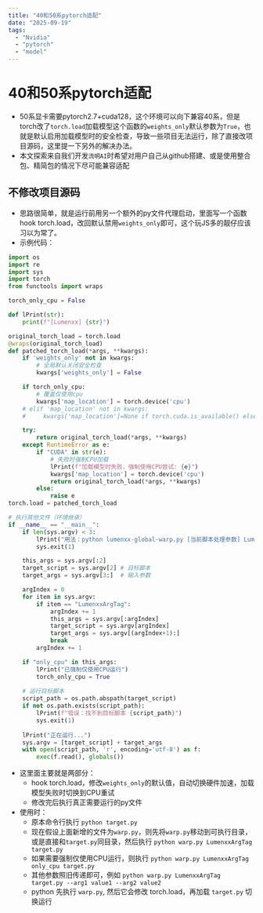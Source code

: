 ```yaml
---
title: "40和50系pytorch适配"
date: "2025-09-19"
tags: 
  - "Nvidia"
  - "pytorch"
  - "model"
---
```

# 40和50系pytorch适配
- 50系显卡需要pytorch2.7+cuda128，这个环境可以向下兼容40系，但是torch改了`torch.load`加载模型这个函数的`weights_only`默认参数为`True`，也就是默认启用加载模型时的安全检查，导致一些项目无法运行，除了直接改项目源码，这里提一下另外的解决办法。
- 本文探索来自我们开发`流明AI`时希望对用户自己从github搭建、或是使用整合包、精简包的情况下尽可能兼容适配

## 不修改项目源码
- 思路很简单，就是运行前用另一个额外的py文件代理启动，里面写一个函数 hook torch.load，改回默认禁用`weights_only`即可，这个玩JS多的靓仔应该习以为常了。
- 示例代码：
```python
import os
import re
import sys
import torch
from functools import wraps

torch_only_cpu = False

def lPrint(str):
    print(f"[Lumenxx] {str}")

original_torch_load = torch.load
@wraps(original_torch_load)
def patched_torch_load(*args, **kwargs):
    if 'weights_only' not in kwargs:
        # 全局默认关闭安全检查
        kwargs['weights_only'] = False

    if torch_only_cpu:
        # 覆盖仅使用cpu
        kwargs['map_location'] = torch.device('cpu')
    # elif 'map_location' not in kwargs:
    #     kwargs['map_location']=None if torch.cuda.is_available() else torch.device('cpu')

    try:
        return original_torch_load(*args, **kwargs)
    except RuntimeError as e:
        if "CUDA" in str(e):
            # 失败时强制CPU加载
            lPrint(f"加载模型时失败，强制使用CPU尝试: {e}")
            kwargs['map_location'] = torch.device('cpu')
            return original_torch_load(*args, **kwargs)
        else:
            raise e
torch.load = patched_torch_load

# 执行其他文件（环境继承）
if __name__ == "__main__":
    if len(sys.argv) < 3:
        lPrint("用法：python lumenxx-global-warp.py [当前脚本处理参数] LumenxxArgTag <目标脚本> [传递目标脚本参数...]")
        sys.exit(1)

    this_args = sys.argv[:2]
    target_script = sys.argv[2] # 目标脚本
    target_args = sys.argv[3:]  # 输入参数

    argIndex = 0
    for item in sys.argv:
        if item == "LumenxxArgTag":
            argIndex += 1
            this_args = sys.argv[:argIndex]
            target_script = sys.argv[argIndex]
            target_args = sys.argv[(argIndex+1):]
            break
        argIndex += 1

    if "only_cpu" in this_args:
        lPrint("已强制仅使用CPU运行")
        torch_only_cpu = True
    
    # 运行目标脚本
    script_path = os.path.abspath(target_script)
    if not os.path.exists(script_path):
        lPrint(f"错误：找不到目标脚本 {script_path}")
        sys.exit(1)
    
    lPrint("正在运行...")
    sys.argv = [target_script] + target_args
    with open(script_path, 'r', encoding='utf-8') as f:
        exec(f.read(), globals())
```
- 这里面主要就是两部分：
  - hook torch.load，修改`weights_only`的默认值，自动切换硬件加速，加载模型失败时切换到CPU重试
  - 修改完后执行真正需要运行的py文件
- 使用时：
  - 原本命令行执行 `python target.py`
  - 现在假设上面新增的文件为`warp.py`，则先将`warp.py`移动到可执行目录，或是直接和`target.py`同目录，然后执行 `python warp.py LumenxxArgTag target.py`
  - 如果需要强制仅使用CPU运行，则执行 `python warp.py LumenxxArgTag only_cpu target.py`
  - 其他参数照旧传递即可，例如 `python warp.py LumenxxArgTag target.py --arg1 value1 --arg2 value2`
  - python 先执行 `warp.py`, 然后它会修改 torch.load，再加载 `target.py` 切换运行